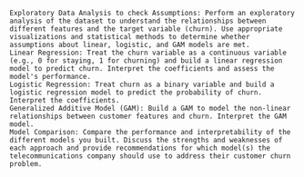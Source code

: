 
    Exploratory Data Analysis to check Assumptions: Perform an exploratory analysis of the dataset to understand the relationships between different features and the target variable (churn). Use appropriate visualizations and statistical methods to determine whether assumptions about linear, logistic, and GAM models are met. 
    Linear Regression: Treat the churn variable as a continuous variable (e.g., 0 for staying, 1 for churning) and build a linear regression model to predict churn. Interpret the coefficients and assess the model's performance.
    Logistic Regression: Treat churn as a binary variable and build a logistic regression model to predict the probability of churn. Interpret the coefficients.
    Generalized Additive Model (GAM): Build a GAM to model the non-linear relationships between customer features and churn. Interpret the GAM model. 
    Model Comparison: Compare the performance and interpretability of the different models you built. Discuss the strengths and weaknesses of each approach and provide recommendations for which model(s) the telecommunications company should use to address their customer churn problem.
